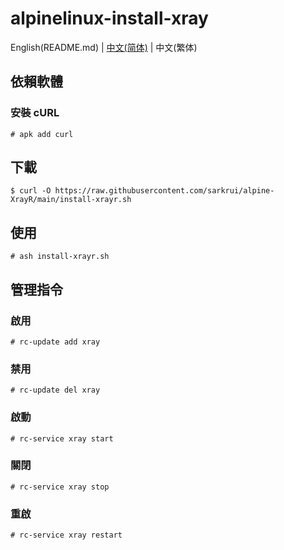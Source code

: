 # alpinelinux-install-xray

English(README.md) | [中文(简体)](README_zh-cn.md) | 中文(繁体)


## 依賴軟體

### 安裝 cURL

```
# apk add curl
```

## 下載

```
$ curl -O https://raw.githubusercontent.com/sarkrui/alpine-XrayR/main/install-xrayr.sh
```

## 使用

```
# ash install-xrayr.sh
```

## 管理指令

### 啟用

```
# rc-update add xray
```

### 禁用

```
# rc-update del xray
```

### 啟動

```
# rc-service xray start
```

### 關閉

```
# rc-service xray stop
```

### 重啟

```
# rc-service xray restart
```
